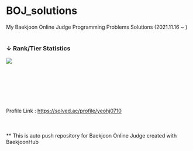 # BOJ_solutions
My Baekjoon Online Judge Programming Problems Solutions (2021.11.16 ~ )<br/><br/>
### ↓ Rank/Tier Statistics<br/>
<img align='left' src="http://mazassumnida.wtf/api/v2/generate_badge?boj=yeohj0710"><br/>
<br/>
<br/>
<br/>
<br/>
<br/>
<br/>
<br/>
Profile Link : https://solved.ac/profile/yeohj0710 <br/>
<br/>
<br/>
<br/>
** This is auto push repository for Baekjoon Online Judge created with BaekjoonHub<br/><br/>
